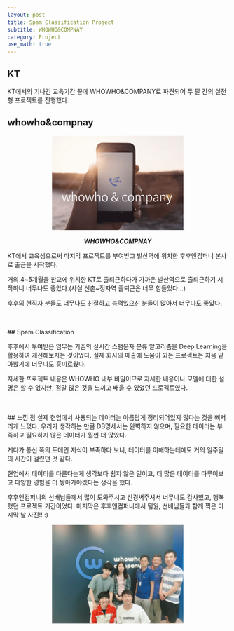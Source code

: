 ```yaml
---
layout: post
title: Spam Classification Project
subtitle: WHOWHO&COMPNAY
category: Project
use_math: true
---
```


## KT

KT에서의 기나긴 교육기간 끝에 WHOWHO&COMPANY로 파견되어 두 달 간의 실전형 프로젝트를 진행했다.

## whowho&compnay

<center><img src = '/post_img/180902/picture_0.png' width="300"/></center>

___<center>WHOWHO&COMPNAY</center>___

KT에서 교육생으로써 마지막 프로젝트를 부여받고 발산역에 위치한 후후앤컴퍼니 본사로 출근을 시작했다.

거의 4~5개월을 판교에 위치한 KT로 출퇴근하다가 가까운 발산역으로 출퇴근하기 시작하니 너무나도 좋았다.(사실 신촌~정자역 출퇴근은 너무 힘들었다...)

후후의 현직자 분들도 너무나도 친절하고 능력있으신 분들이 많아서 너무나도 좋았다.

<br>
<br>
## Spam Classification

후후에서 부여받은 임무는 기존의 실시간 스팸문자 분류 알고리즘을 Deep Learning을 활용하여 개선해보자는 것이었다. 실제 회사의 매출에 도움이 되는 프로젝트는 처음 맡아봤기에 너무나도 흥미로웠다.

자세한 프로젝트 내용은 WHOWHO 내부 비밀이므로 자세한 내용이나 모델에 대한 설명은 할 수 없지만, 정말 많은 것을 느끼고 배울 수 있었던 프로젝트였다.

<br>
<br>
## 느낀 점
실제 현업에서 사용되는 데이터는 아름답게 정리되어있지 않다는 것을 뼈저리게 느꼈다. 우리가 생각하는 만큼 DB명세서는 완벽하지 않으며, 필요한 데이터는 부족하고 필요하지 않은 데이터가 훨씬 더 많았다.

게다가 통신 쪽의 도메인 지식이 부족하다 보니, 데이터를 이해하는데에도 거의 일주일의 시간이 걸렸던 것 같다.

현업에서 데이터를 다룬다는게 생각보다 쉽지 않은 일이고, 더 많은 데이터를 다루어보고 다양한 경험을 더 쌓아가야겠다는 생각을 했다.

후후앤컴퍼니의 선배님들께서 많이 도와주시고 신경써주셔서 너무나도 감사했고, 행복했던 프로젝트 기간이었다. 마지막은 후후앤컴퍼니에서 팀원, 선배님들과 함께 찍은 마지막 날 사진!! :)

<center><img src = '/post_img/180902/picture_1.png' width="300"/></center>

<br>
<br>
<br>

